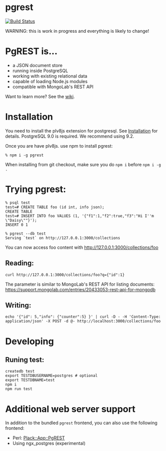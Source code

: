 pgrest
======

[![Build Status](https://travis-ci.org/pgrest/pgrest.png?branch=master)](https://travis-ci.org/clkao/pgrest)

WARNING: this is work in progress and everything is likely to change!

# PgREST is...

* a JSON document store
* running inside PostgreSQL
* working with existing relational data
* capable of loading Node.js modules
* compatible with MongoLab's REST API

Want to learn more? See the [wiki](https://github.com/pgrest/pgrest/wiki).

# Installation

You need to install the plv8js extension for postgresql.  See [Installation](https://github.com/pgrest/pgrest/wiki/Installation) for details.  PostgreSQL 9.0 is required.  We recommend using 9.2.

Once you are have plv8js. use npm to install pgrest:

    % npm i -g pgrest

When installing from git checkout, make sure you do `npm i` before `npm i -g .`

# Trying pgrest:

    % psql test
    test=# CREATE TABLE foo (id int, info json);
    CREATE TABLE
    test=# INSERT INTO foo VALUES (1, '{"f1":1,"f2":true,"f3":"Hi I''m \"Daisy\""}');
    INSERT 0 1

    % pgrest --db test
    Serving `test` on http://127.0.0.1:3000/collections

You can now access foo content with http://127.0.0.1:3000/collections/foo

## Reading:

    curl http://127.0.0.1:3000/collections/foo?q={"id":1}

The parameter is similar to MongoLab's REST API for listing documents:
https://support.mongolab.com/entries/20433053-rest-api-for-mongodb

## Writing:

    echo '{"id": 5,"info": {"counter":5} }' | curl -D - -H 'Content-Type: application/json' -X POST -d @- http://localhost:3000/collections/foo

# Developing

## Runing test:

```
createdb test
export TESTDBUSERNAME=postgres # optional
export TESTDBNAME=test
npm i
npm run test
```

# Additional web server support

In addition to the bundled `pgrest` frontend, you can also use the following frontend:

* Perl: [Plack::App::PgREST](https://github.com/clkao/Plack-App-PgREST)
* Using ngx_postgres (experimental)
